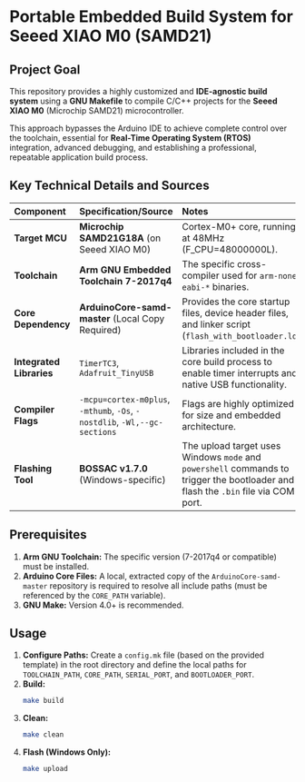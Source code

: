 # Portable Embedded Build System for Seeed XIAO M0 (SAMD21)

## Project Goal

This repository provides a highly customized and **IDE-agnostic build system** using a **GNU Makefile** to compile C/C++ projects for the **Seeed XIAO M0** (Microchip SAMD21) microcontroller.

This approach bypasses the Arduino IDE to achieve complete control over the toolchain, essential for **Real-Time Operating System (RTOS)** integration, advanced debugging, and establishing a professional, repeatable application build process.

## Key Technical Details and Sources

| Component | Specification/Source | Notes |
| :--- | :--- | :--- |
| **Target MCU** | **Microchip SAMD21G18A** (on Seeed XIAO M0) | Cortex-M0+ core, running at 48MHz (F\_CPU=48000000L). |
| **Toolchain** | **Arm GNU Embedded Toolchain 7-2017q4** | The specific cross-compiler used for `arm-none-eabi-*` binaries. |
| **Core Dependency** | **ArduinoCore-samd-master** (Local Copy Required) | Provides the core startup files, device header files, and linker script (`flash_with_bootloader.ld`). |
| **Integrated Libraries** | `TimerTC3`, `Adafruit_TinyUSB` | Libraries included in the core build process to enable timer interrupts and native USB functionality. |
| **Compiler Flags** | `-mcpu=cortex-m0plus`, `-mthumb`, `-Os`, `-nostdlib`, `-Wl,--gc-sections` | Flags are highly optimized for size and embedded architecture. |
| **Flashing Tool** | **BOSSAC v1.7.0** (Windows-specific) | The upload target uses Windows `mode` and `powershell` commands to trigger the bootloader and flash the `.bin` file via COM port. |

## Prerequisites

1.  **Arm GNU Toolchain:** The specific version (7-2017q4 or compatible) must be installed.
2.  **Arduino Core Files:** A local, extracted copy of the `ArduinoCore-samd-master` repository is required to resolve all include paths (must be referenced by the `CORE_PATH` variable).
3.  **GNU Make:** Version 4.0+ is recommended.

## Usage

1.  **Configure Paths:** Create a `config.mk` file (based on the provided template) in the root directory and define the local paths for `TOOLCHAIN_PATH`, `CORE_PATH`, `SERIAL_PORT`, and `BOOTLOADER_PORT`.
2.  **Build:**
    ```bash
    make build
    ```
3.  **Clean:**
    ```bash
    make clean
    ```
4.  **Flash (Windows Only):**
    ```bash
    make upload
    ```
